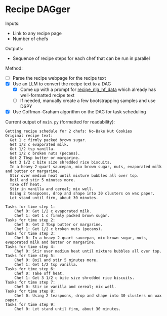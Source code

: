 # Recipe DAGger

Inputs: 
- Link to any recipe page
- Number of chefs 

Outputs: 
- Sequence of recipe steps for each chef that can be run in parallel   

Method:
- [ ] Parse the recipe webpage for the recipe text
- [x] Use an LLM to convert the recipe text to a DAG 
  - [x] Come up with a prompt for [recipe_nlg_hf_data](https://huggingface.co/datasets/mbien/recipe_nlg) which already has well-formatted recipe text
  - [ ] If needed, manually create a few bootstrapping samples and use DSPY
- [x] Use Coffman–Graham algorithm on the DAG for task scheduling

Current output of `main.py` (formatted for readability):

```
Getting recipe schedule for 2 chefs: No-Bake Nut Cookies
Original recipe text: 
  Get 1 c firmly packed brown sugar. 
  Get 1/2 c evaporated milk. 
  Get 1/2 tsp vanilla. 
  Get 1/2 c broken nuts (pecans). 
  Get 2 Tbsp butter or margarine.
  Get 3 1/2 c bite size shredded rice biscuits. 
  In a heavy 2-quart saucepan, mix brown sugar, nuts, evaporated milk and butter or margarine. 
  Stir over medium heat until mixture bubbles all over top. 
  Boil and stir 5 minutes more. 
  Take off heat. 
  Stir in vanilla and cereal; mix well. 
  Using 2 teaspoons, drop and shape into 30 clusters on wax paper. 
  Let stand until firm, about 30 minutes.

Tasks for time step 1:
	Chef 0: Get 1/2 c evaporated milk.
	Chef 1: Get 1 c firmly packed brown sugar.
Tasks for time step 2:
	Chef 0: Get 2 Tbsp butter or margarine.
	Chef 1: Get 1/2 c broken nuts (pecans).
Tasks for time step 3:
	Chef 0: In a heavy 2-quart saucepan, mix brown sugar, nuts, evaporated milk and butter or margarine.
Tasks for time step 4:
	Chef 0: Stir over medium heat until mixture bubbles all over top.
Tasks for time step 5:
	Chef 0: Boil and stir 5 minutes more.
	Chef 1: Get 1/2 tsp vanilla.
Tasks for time step 6:
	Chef 0: Take off heat.
	Chef 1: Get 3 1/2 c bite size shredded rice biscuits.
Tasks for time step 7:
	Chef 0: Stir in vanilla and cereal; mix well.
Tasks for time step 8:
	Chef 0: Using 2 teaspoons, drop and shape into 30 clusters on wax paper.
Tasks for time step 9:
	Chef 0: Let stand until firm, about 30 minutes.
```